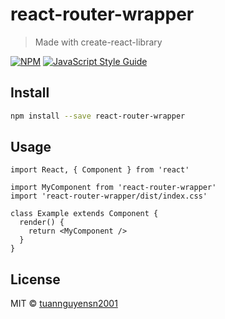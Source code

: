 # react-router-wrapper

> Made with create-react-library

[![NPM](https://img.shields.io/npm/v/react-router-wrapper.svg)](https://www.npmjs.com/package/react-router-wrapper) [![JavaScript Style Guide](https://img.shields.io/badge/code_style-standard-brightgreen.svg)](https://standardjs.com)

## Install

```bash
npm install --save react-router-wrapper
```

## Usage

```tsx
import React, { Component } from 'react'

import MyComponent from 'react-router-wrapper'
import 'react-router-wrapper/dist/index.css'

class Example extends Component {
  render() {
    return <MyComponent />
  }
}
```

## License

MIT © [tuannguyensn2001](https://github.com/tuannguyensn2001)
